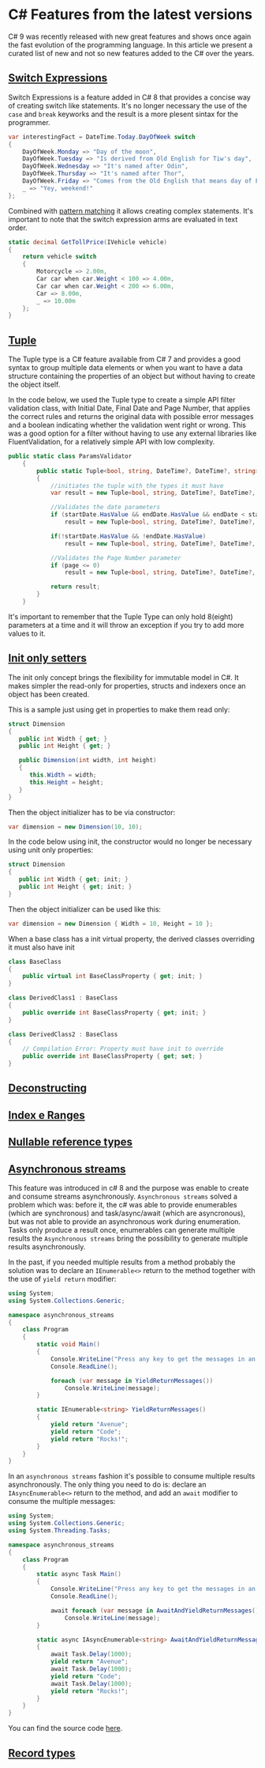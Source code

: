 # C# Features from the latest versions

C# 9 was recently released with new great features and shows once again the fast evolution of the programming language.
In this article we present a curated list of new and not so new features added to the C# over the years.

## [Switch Expressions](https://docs.microsoft.com/en-us/dotnet/csharp/language-reference/operators/switch-expression)

Switch Expressions is a feature added in C# 8 that provides a concise way of creating switch like statements. It's no longer necessary the use of the `case` and `break` keyworks and the result is a more plesent sintax for the programmer.

``` csharp
var interestingFact = DateTime.Today.DayOfWeek switch
{
    DayOfWeek.Monday => "Day of the moon",
    DayOfWeek.Tuesday => "Is derived from Old English for Tiw's day",
    DayOfWeek.Wednesday => "It's named after Odin",
    DayOfWeek.Thursday => "It's named after Thor",
    DayOfWeek.Friday => "Comes from the Old English that means day of Frige",
    _ => "Yey, weekend!"
};
```

Combined with [pattern matching](https://docs.microsoft.com/en-us/dotnet/csharp/pattern-matching) it allows creating complex statements. It's important to note that the switch expression arms are evaluated in text order.

``` csharp
static decimal GetTollPrice(IVehicle vehicle)
{
    return vehicle switch
    {
        Motorcycle => 2.00m,
        Car car when car.Weight < 100 => 4.00m,
        Car car when car.Weight < 200 => 6.00m,
        Car => 8.00m,
        _ => 10.00m
    };
}
```

## [Tuple](https://docs.microsoft.com/en-us/dotnet/csharp/language-reference/builtin-types/value-tuples)

The Tuple type is a C# feature available from C# 7 and provides a good syntax to group multiple data elements or when you want to have a data structure containing the properties of an object but without having to create the object itself.

In the code below, we used the Tuple type to create a simple API filter validation class, with Initial Date, Final Date and Page Number, that applies the correct rules and returns the original data with possible error messages and a boolean indicating whether the validation went right or wrong. This was a good option for a filter without having to use any external libraries like FluentValidation, for a relatively simple API with low complexity.

```c#
public static class ParamsValidator
    {
        public static Tuple<bool, string, DateTime?, DateTime?, string> Validate(DateTime? startDate, DateTime? endDate, int page)
        {
            //initiates the tuple with the types it must have
            var result = new Tuple<bool, string, DateTime?, DateTime?, string>(true, "", startDate, endDate, sellerToken);

            //Validates the date parameters
            if (startDate.HasValue && endDate.HasValue && endDate < startDate)
                result = new Tuple<bool, string, DateTime?, DateTime?, string>(false, "EndDate should be greater than StartDate.", startDate, endDate, sellerToken);

            if(!startDate.HasValue && !endDate.HasValue)
                result = new Tuple<bool, string, DateTime?, DateTime?, string>(true, "", DateTime.Now.AddDays(-7), DateTime.Now, sellerToken);

            //Validates the Page Number parameter
            if (page <= 0)
                result = new Tuple<bool, string, DateTime?, DateTime?, string>(false, "Page number should be greater than zero.", startDate, endDate, sellerToken);

            return result;
        }
    }
```

It's important to remember that the Tuple Type can only hold 8(eight) parameters at a time and it will throw an exception if you try to add more values to it. 

## [Init only setters](https://docs.microsoft.com/en-us/dotnet/csharp/language-reference/proposals/csharp-9.0/init)

The init only concept brings the flexibility for immutable model in C#.
It makes simpler the read-only for properties, structs and indexers once an object has been created.

This is a sample just using get in properties to make them read only:

``` csharp
struct Dimension
{
   public int Width { get; }
   public int Height { get; }

   public Dimension(int width, int height)
   {
      this.Width = width;
      this.Height = height;
   }
}
```

Then the object initializer has to be via constructor:

``` csharp
var dimension = new Dimension(10, 10);
```

In the code below using init, the constructor would no longer be necessary using unit only properties:

``` csharp
struct Dimension
{
   public int Width { get; init; }
   public int Height { get; init; }
}
```

Then the object initializer can be used like this:

``` csharp
var dimension = new Dimension { Width = 10, Height = 10 };
```
When a base class has a init virtual property, the derived classes overriding it must also have init

```c#
class BaseClass
{
    public virtual int BaseClassProperty { get; init; }
}

class DerivedClass1 : BaseClass
{
    public override int BaseClassProperty { get; init; }
}

class DerivedClass2 : BaseClass
{
    // Compilation Error: Property must have init to override
    public override int BaseClassProperty { get; set; }
}
```

## [Deconstructing](https://docs.microsoft.com/en-us/dotnet/csharp/deconstruct#deconstructing-user-defined-types)

## [Index e Ranges](https://docs.microsoft.com/en-us/dotnet/csharp/tutorials/ranges-indexes)

## [Nullable reference types](https://docs.microsoft.com/en-us/dotnet/csharp/whats-new/csharp-8#nullable-reference-types)

## [Asynchronous streams](https://docs.microsoft.com/en-us/dotnet/csharp/whats-new/csharp-8#asynchronous-streams)

This feature was introduced in c# 8 and the purpose was enable to create and consume streams asynchronously. `Asynchronous streams` solved a problem which was: before it, the c# was able to provide enumerables (which are synchronous) and task/async/await (which are asyncronous), but was not able to provide an asynchronous work during enumeration. Tasks only produce a result once, enumerables can generate multiple results the `Asynchronous streams` bring the possibility to generate multiple results asynchronously.

In the past, if you needed multiple results from a method probably the solution was to declare an `IEnumerable<>` return to the method together with the use of `yield return` modifier:

``` csharp
using System;
using System.Collections.Generic;

namespace asynchronous_streams
{
    class Program
    {
        static void Main()
        {
            Console.WriteLine("Press any key to get the messages in an yield return fashion.");
            Console.ReadLine();

            foreach (var message in YieldReturnMessages())
                Console.WriteLine(message);
        }

        static IEnumerable<string> YieldReturnMessages()
        {
            yield return "Avenue";
            yield return "Code";
            yield return "Rocks!";
        }
    }
}
```

In an `asynchronous streams` fashion it's possible to consume multiple results asynchronously. The only thing you need to do is: declare an `IAsyncEnumerable<>` return to the method, and add an `await` modifier to consume the multiple messages:

``` csharp
using System;
using System.Collections.Generic;
using System.Threading.Tasks;

namespace asynchronous_streams
{
    class Program
    {
        static async Task Main()
        {
            Console.WriteLine("Press any key to get the messages in an await and yield return fashion.");
            Console.ReadLine();

            await foreach (var message in AwaitAndYieldReturnMessages())
                Console.WriteLine(message);
        }

        static async IAsyncEnumerable<string> AwaitAndYieldReturnMessages()
        {
            await Task.Delay(1000);
            yield return "Avenue";
            await Task.Delay(1000);
            yield return "Code";
            await Task.Delay(1000);
            yield return "Rocks!";
        }
    }
}
```

You can find the source code [here](https://github.com/alvarokramer/CSharp-Features).

## [Record types](https://docs.microsoft.com/en-us/dotnet/csharp/whats-new/csharp-9#record-types)

